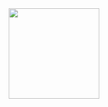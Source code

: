 <div align="center">
  <a href="#">
    <img src="https://github-readme-stats.vercel.app/api/top-langs/?username=edwinogwel&langs_count=8&theme=vision-friendly-dark" height="180px"/>
  </a>
</div>

